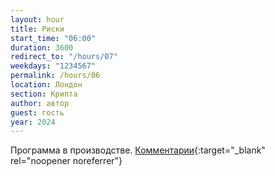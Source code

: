 ```yaml
---
layout: hour
title: Риски
start_time: "06:00"
duration: 3600
redirect_to: "/hours/07"
weekdays: "1234567"
permalink: /hours/06
location: Лондон
section: Крипта
author: автор
guest: гость  
year: 2024
---
```



Программа в производстве. [Комментарии](https://t.me/+nk0UKze8dEczZDAy){:target="_blank" rel="noopener noreferrer"}
